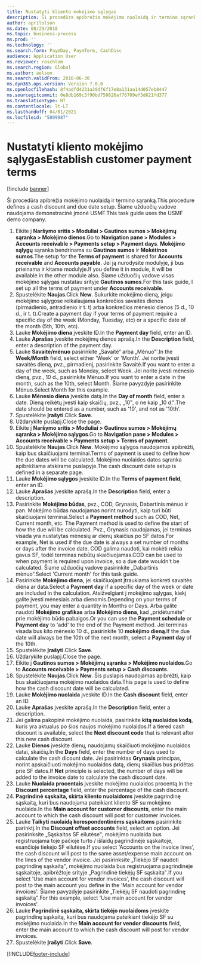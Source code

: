 ```yaml
---
title: Nustatyti kliento mokėjimo sąlygas
description: Ši procedūra apibrėžia mokėjimo nuolaidą ir termino sąranką.
author: aprilolson
ms.date: 08/29/2018
ms.topic: business-process
ms.prod: ''
ms.technology: ''
ms.search.form: PaymDay, PaymTerm, CashDisc
audience: Application User
ms.reviewer: roschlom
ms.search.region: Global
ms.author: aolson
ms.search.validFrom: 2016-06-30
ms.dyn365.ops.version: Version 7.0.0
ms.openlocfilehash: 8f4adfd4231a39df6f17e8a131aa14d057eb8447
ms.sourcegitcommit: 0e8db169c3f90bd750826af76709ef5d621fd377
ms.translationtype: HT
ms.contentlocale: lt-LT
ms.lasthandoff: 04/01/2021
ms.locfileid: "5809987"
---
```

# <a name="establish-customer-payment-terms"></a><span data-ttu-id="e03ad-103">Nustatyti kliento mokėjimo sąlygas</span><span class="sxs-lookup"><span data-stu-id="e03ad-103">Establish customer payment terms</span></span>

[!include [banner](../../includes/banner.md)]

<span data-ttu-id="e03ad-104">Ši procedūra apibrėžia mokėjimo nuolaidą ir termino sąranką.</span><span class="sxs-lookup"><span data-stu-id="e03ad-104">This procedure defines a cash discount and due date setup.</span></span> <span data-ttu-id="e03ad-105">Šiame užduočių vadove naudojama demonstracinė įmonė USMF.</span><span class="sxs-lookup"><span data-stu-id="e03ad-105">This task guide uses the USMF demo company.</span></span>

1. <span data-ttu-id="e03ad-106">Eikite į **Naršymo sritis > Moduliai > Gautinos sumos > Mokėjimų sąranka > Mokėjimo dienos**.</span><span class="sxs-lookup"><span data-stu-id="e03ad-106">Go to **Navigation pane > Modules > Accounts receivable > Payments setup > Payment days**.</span></span> <span data-ttu-id="e03ad-107">**Mokėjimo sąlygų** sąranka bendrinama su **Gautinos sumos** ir **Mokėtinos sumos**.</span><span class="sxs-lookup"><span data-stu-id="e03ad-107">The setup for the **Terms of payment** is shared for **Accounts receivable** and **Accounts payable**.</span></span> <span data-ttu-id="e03ad-108">Jei ją nurodysite modulyje, ji bus prieinama ir kitame modulyje.</span><span class="sxs-lookup"><span data-stu-id="e03ad-108">If you define it in module, it will be available in the other module also.</span></span> <span data-ttu-id="e03ad-109">Šiame užduočių vadove visas mokėjimo sąlygas nustatau srityje **Gautinos sumos**.</span><span class="sxs-lookup"><span data-stu-id="e03ad-109">For this task guide, I set up all the terms of payment under **Accounts receivable**.</span></span>
2. <span data-ttu-id="e03ad-110">Spustelėkite **Naujas**.</span><span class="sxs-lookup"><span data-stu-id="e03ad-110">Click **New**.</span></span> <span data-ttu-id="e03ad-111">Sukurkite mokėjimo dieną, jeigu mokėjimo sąlygose reikalaujama konkrečios savaitės dienos (pirmadienio, antradienio ir t. t) arba konkrečios mėnesio dienos (5 d., 10 d., ir t. t).</span><span class="sxs-lookup"><span data-stu-id="e03ad-111">Create a payment day if your terms of payment require a specific day of the week (Monday, Tuesday, etc) or a specific date of the month (5th, 10th, etc).</span></span> 
3. <span data-ttu-id="e03ad-112">Lauke **Mokėjimo diena** įveskite ID.</span><span class="sxs-lookup"><span data-stu-id="e03ad-112">In the **Payment day** field, enter an ID.</span></span>
4. <span data-ttu-id="e03ad-113">Lauke **Aprašas** įveskite mokėjimų dienos aprašą.</span><span class="sxs-lookup"><span data-stu-id="e03ad-113">In the **Description** field, enter a description of the payment day.</span></span>
5. <span data-ttu-id="e03ad-114">Lauke **Savaitė/mėnuo** pasirinkite „Savaitė“ arba „Mėnuo“'.</span><span class="sxs-lookup"><span data-stu-id="e03ad-114">In the **Week/Month** field, select either 'Week' or 'Month'.</span></span> <span data-ttu-id="e03ad-115">Jei norite įvesti savaitės dieną, pvz., pirmadienį, pasirinkite Savaitė.</span><span class="sxs-lookup"><span data-stu-id="e03ad-115">If you want to enter a day of the week, such as Monday, select Week.</span></span> <span data-ttu-id="e03ad-116">Jei norite įvesti mėnesio dieną, pvz., 10 d., pasirinkite Mėnuo.</span><span class="sxs-lookup"><span data-stu-id="e03ad-116">If you want to enter a date in the month, such as the 10th, select Month.</span></span> <span data-ttu-id="e03ad-117">Šiame pavyzdyje pasirinkite Mėnuo.</span><span class="sxs-lookup"><span data-stu-id="e03ad-117">Select Month for this example.</span></span> 
6. <span data-ttu-id="e03ad-118">Lauke **Mėnesio diena** įveskite datą.</span><span class="sxs-lookup"><span data-stu-id="e03ad-118">In the **Day of month** field, enter a date.</span></span> <span data-ttu-id="e03ad-119">Dieną reikėtų įvesti kaip skaičių, pvz., „10‟, o ne kaip „10 d.‟.</span><span class="sxs-lookup"><span data-stu-id="e03ad-119">The date should be entered as a number, such as '10', and not as '10th'.</span></span> 
7. <span data-ttu-id="e03ad-120">Spustelėkite **Įrašyti**.</span><span class="sxs-lookup"><span data-stu-id="e03ad-120">Click **Save**.</span></span>
8. <span data-ttu-id="e03ad-121">Uždarykite puslapį.</span><span class="sxs-lookup"><span data-stu-id="e03ad-121">Close the page.</span></span>
9. <span data-ttu-id="e03ad-122">Eikite į **Naršymo sritis > Moduliai > Gautinos sumos > Mokėjimų sąranka > Mokėjimo sąlygos**.</span><span class="sxs-lookup"><span data-stu-id="e03ad-122">Go to **Navigation pane > Modules > Accounts receivable > Payments setup > Terms of payment**.</span></span>
10. <span data-ttu-id="e03ad-123">Spustelėkite **Naujas**.</span><span class="sxs-lookup"><span data-stu-id="e03ad-123">Click **New**.</span></span> <span data-ttu-id="e03ad-124">Mokėjimo sąlygos naudojamos apibrėžti, kaip bus skaičiuojami terminai.</span><span class="sxs-lookup"><span data-stu-id="e03ad-124">Terms of payment is used to define how the due dates will be calculated.</span></span> <span data-ttu-id="e03ad-125">Mokėjimo nuolaidos datos sąranka apibrėžiama atskirame puslapyje.</span><span class="sxs-lookup"><span data-stu-id="e03ad-125">The cash discount date setup is defined in a separate page.</span></span> 
11. <span data-ttu-id="e03ad-126">Lauke **Mokėjimo sąlygos** įveskite ID.</span><span class="sxs-lookup"><span data-stu-id="e03ad-126">In the **Terms of payment field**, enter an ID.</span></span>
12. <span data-ttu-id="e03ad-127">Lauke **Aprašas** įveskite aprašą.</span><span class="sxs-lookup"><span data-stu-id="e03ad-127">In the **Description** field, enter a description.</span></span>
13. <span data-ttu-id="e03ad-128">Pasirinkite **Mokėjimo būdas**, pvz., COD, Grynasis, Dabartinis mėnuo ir pan. Mokėjimo būdas naudojamas norint nurodyti, kaip turi būti skaičiuojami terminai.</span><span class="sxs-lookup"><span data-stu-id="e03ad-128">Select a **Payment method** such as COD, Net, Current month, etc. The Payment method is used to define the start of how the due will be calculated.</span></span> <span data-ttu-id="e03ad-129">Pvz., Grynasis naudojamas, jei terminas visada yra nustatytas mėnesių ar dienų skaičius po SF datos.</span><span class="sxs-lookup"><span data-stu-id="e03ad-129">For example, Net is used if the due date is always a set number of months or days after the invoice date.</span></span> <span data-ttu-id="e03ad-130">COD galima naudoti, kai mokėti reikia gavus SF, todėl terminas nebūtų skaičiuojamas.</span><span class="sxs-lookup"><span data-stu-id="e03ad-130">COD can be used to when payment is required upon invoice, so a due date wouldn't be calculated.</span></span> <span data-ttu-id="e03ad-131">Šiame užduočių vadove pasirinkite „Dabartinis mėnuo“.</span><span class="sxs-lookup"><span data-stu-id="e03ad-131">Select 'Current month' for this task guide.</span></span>  
14. <span data-ttu-id="e03ad-132">Pasirinkite **Mokėjimo diena**, jei skaičiuojant įtraukiama konkreti savaitės diena ar data.</span><span class="sxs-lookup"><span data-stu-id="e03ad-132">Select a **Payment day** if a specific day of the  week or date are included in the calculation.</span></span> <span data-ttu-id="e03ad-133">Atsižvelgiant į mokėjimo sąlygas, kiekį galite įvesti mėnesiais arba dienomis.</span><span class="sxs-lookup"><span data-stu-id="e03ad-133">Depending on your terms of payment, you may enter a quantity in Months or Days.</span></span> <span data-ttu-id="e03ad-134">Arba galite naudoti **Mokėjimo grafikas** arba **Mokėjimo diena**, kad „pridėtumėte‟ prie mokėjimo būdo pabaigos.</span><span class="sxs-lookup"><span data-stu-id="e03ad-134">Or you can use the **Payment schedule** or **Payment day** to 'add' to the end of the Payment method.</span></span> <span data-ttu-id="e03ad-135">Jei terminas visada bus kito mėnesio 10 d., pasirinkite 10 **mokėjimo dieną**.</span><span class="sxs-lookup"><span data-stu-id="e03ad-135">If the due date will always be the 10th of the next month, select a **Payment day** of the 10th.</span></span> 
15. <span data-ttu-id="e03ad-136">Spustelėkite **Įrašyti**.</span><span class="sxs-lookup"><span data-stu-id="e03ad-136">Click **Save**.</span></span>
16. <span data-ttu-id="e03ad-137">Uždarykite puslapį.</span><span class="sxs-lookup"><span data-stu-id="e03ad-137">Close the page.</span></span>
17. <span data-ttu-id="e03ad-138">Eikite į **Gautinos sumos > Mokėjimų sąranka > Mokėjimo nuolaidos**.</span><span class="sxs-lookup"><span data-stu-id="e03ad-138">Go to **Accounts receivable > Payments setup > Cash discounts**.</span></span>
18. <span data-ttu-id="e03ad-139">Spustelėkite **Naujas**.</span><span class="sxs-lookup"><span data-stu-id="e03ad-139">Click **New**.</span></span> <span data-ttu-id="e03ad-140">Šis puslapis naudojamas apibrėžti, kaip bus skaičiuojama mokėjimo nuolaidos data.</span><span class="sxs-lookup"><span data-stu-id="e03ad-140">This page is used to define how the cash discount date will be calculated.</span></span> 
19. <span data-ttu-id="e03ad-141">Lauke **Mokėjimo nuolaida** įveskite ID.</span><span class="sxs-lookup"><span data-stu-id="e03ad-141">In the **Cash discount** field, enter an ID.</span></span>
20. <span data-ttu-id="e03ad-142">Lauke **Aprašas** įveskite aprašą.</span><span class="sxs-lookup"><span data-stu-id="e03ad-142">In the **Description** field, enter a description.</span></span>
21. <span data-ttu-id="e03ad-143">Jei galima pakopinė mokėjimo nuolaida, pasirinkite **kitą nuolaidos kodą**, kuris yra aktualus po šios naujos mokėjimo nuolaidos.</span><span class="sxs-lookup"><span data-stu-id="e03ad-143">If a tiered cash discount is available, select the **Next discount code** that is relevant after this new cash discount.</span></span>
22. <span data-ttu-id="e03ad-144">Lauke **Dienos** įveskite dienų, naudojamų skaičiuoti mokėjimo nuolaidos datai, skaičių.</span><span class="sxs-lookup"><span data-stu-id="e03ad-144">In the **Days** field, enter the number of days used to calculate the cash dicount date.</span></span> <span data-ttu-id="e03ad-145">Jei pasirinktas **Grynasis** principas, norint apskaičiuoti mokėjimo nuolaidos datą, dienų skaičius bus pridėtas prie SF datos.</span><span class="sxs-lookup"><span data-stu-id="e03ad-145">If **Net** principle is selected, the number of days will be added to the invoice date to calculate the cash discount date.</span></span>  
23. <span data-ttu-id="e03ad-146">Lauke **Nuolaida procentais** įveskite mokėjimo nuolaidos procentą.</span><span class="sxs-lookup"><span data-stu-id="e03ad-146">In the **Discount percentage** field, enter the percentage of the cash discount.</span></span>
24. <span data-ttu-id="e03ad-147">**Pagrindinė sąskaita, skirta kliento nuolaidoms** įveskite pagrindinę sąskaitą, kuri bus naudojama pateikiant kliento SF su mokėjimo nuolaida.</span><span class="sxs-lookup"><span data-stu-id="e03ad-147">In the **Main account for customer discounts**, enter the main account to which the cash discount will post for customer invoices.</span></span>
25. <span data-ttu-id="e03ad-148">Lauke **Taikyti nuolaidą korespondentinėms sąskaitoms** pasirinkite parinktį.</span><span class="sxs-lookup"><span data-stu-id="e03ad-148">In the **Discount offset accounts** field, select an option.</span></span> <span data-ttu-id="e03ad-149">Jei pasirinksite „Sąskaitos SF eilutėse‟, mokėjimo nuolaida bus registruojama toje pačioje turto / išlaidų pagrindinėje sąskaitoje, esančioje tiekėjo SF eilutėse.</span><span class="sxs-lookup"><span data-stu-id="e03ad-149">If you select 'Accounts on the invoice lines', the cash discount will post to the same asset/expense main account on the lines of the vendor invoice.</span></span> <span data-ttu-id="e03ad-150">Jei pasirinksite „Tiekėjo SF naudoti pagrindinę sąskaitą‟, mokėjimo nuolaida bus registruojama pagrindinėje sąskaitoje, apibrėžtoje srityje „Pagrindinė tiekėjų SF sąskaita‟.</span><span class="sxs-lookup"><span data-stu-id="e03ad-150">If you select 'Use main account for vendor invoices', the cash discount will post to the main account you define in the 'Main account for vendor invoices'.</span></span> <span data-ttu-id="e03ad-151">Šiame pavyzdyje pasirinkite „Tiekėjų SF naudoti pagrindinę sąskaitą‟.</span><span class="sxs-lookup"><span data-stu-id="e03ad-151">For this example, select 'Use main account for vendor invoices'.</span></span> 
26. <span data-ttu-id="e03ad-152">Lauke **Pagrindinė sąskaita, skirta tiekėjo nuolaidoms** įveskite pagrindinę sąskaitą, kuri bus naudojama pateikiant tiekėjo SF su mokėjimo nuolaida.</span><span class="sxs-lookup"><span data-stu-id="e03ad-152">In the **Main account for vendor discounts** field, enter the main account to which the cash discount will post for vendor invoices.</span></span>
27. <span data-ttu-id="e03ad-153">Spustelėkite **Įrašyti**.</span><span class="sxs-lookup"><span data-stu-id="e03ad-153">Click **Save**.</span></span>



[!INCLUDE[footer-include](../../../includes/footer-banner.md)]